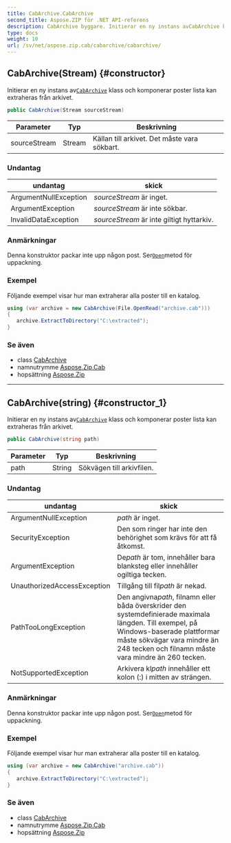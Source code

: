 ```yaml
---
title: CabArchive.CabArchive
second_title: Aspose.ZIP för .NET API-referens
description: CabArchive byggare. Initierar en ny instans avCabArchive klass och komponerar poster lista kan extraheras från arkivet.
type: docs
weight: 10
url: /sv/net/aspose.zip.cab/cabarchive/cabarchive/
---
```

## CabArchive(Stream) {#constructor}

Initierar en ny instans av[`CabArchive`](../) klass och komponerar poster lista kan extraheras från arkivet.

```csharp
public CabArchive(Stream sourceStream)
```

| Parameter | Typ | Beskrivning |
| --- | --- | --- |
| sourceStream | Stream | Källan till arkivet. Det måste vara sökbart. |

### Undantag

| undantag | skick |
| --- | --- |
| ArgumentNullException | *sourceStream* är inget. |
| ArgumentException | *sourceStream* är inte sökbar. |
| InvalidDataException | *sourceStream* är inte giltigt hyttarkiv. |

### Anmärkningar

Denna konstruktor packar inte upp någon post. Ser[`Open`](../../cabentry/open/)metod för uppackning.

### Exempel

Följande exempel visar hur man extraherar alla poster till en katalog.

```csharp
using (var archive = new CabArchive(File.OpenRead("archive.cab")))
{ 
   archive.ExtractToDirectory("C:\extracted");
}
```

### Se även

* class [CabArchive](../)
* namnutrymme [Aspose.Zip.Cab](../../cabarchive/)
* hopsättning [Aspose.Zip](../../../)

---

## CabArchive(string) {#constructor_1}

Initierar en ny instans av[`CabArchive`](../) klass och komponerar poster lista kan extraheras från arkivet.

```csharp
public CabArchive(string path)
```

| Parameter | Typ | Beskrivning |
| --- | --- | --- |
| path | String | Sökvägen till arkivfilen. |

### Undantag

| undantag | skick |
| --- | --- |
| ArgumentNullException | *path* är inget. |
| SecurityException | Den som ringer har inte den behörighet som krävs för att få åtkomst. |
| ArgumentException | De*path* är tom, innehåller bara blanksteg eller innehåller ogiltiga tecken. |
| UnauthorizedAccessException | Tillgång till fil*path* är nekad. |
| PathTooLongException | Den angivna*path*, filnamn eller båda överskrider den systemdefinierade maximala längden. Till exempel, på Windows-baserade plattformar måste sökvägar vara mindre än 248 tecken och filnamn måste vara mindre än 260 tecken. |
| NotSupportedException | Arkivera kl*path* innehåller ett kolon (:) i mitten av strängen. |

### Anmärkningar

Denna konstruktor packar inte upp någon post. Ser[`Open`](../../cabentry/open/)metod för uppackning.

### Exempel

Följande exempel visar hur man extraherar alla poster till en katalog.

```csharp
using (var archive = new CabArchive("archive.cab")) 
{ 
   archive.ExtractToDirectory("C:\extracted");
}
```

### Se även

* class [CabArchive](../)
* namnutrymme [Aspose.Zip.Cab](../../cabarchive/)
* hopsättning [Aspose.Zip](../../../)


